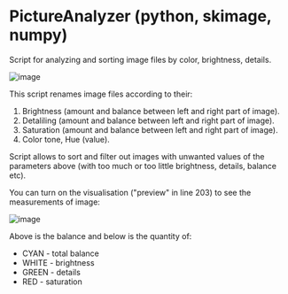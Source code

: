 # PictureAnalyzer (python, skimage, numpy)
Script for analyzing and sorting image files by color, brightness, details.

![image](https://user-images.githubusercontent.com/38255514/164472639-6b7b4f7f-3d9f-4615-884a-bb55324399b5.png)

This script renames image files according to their:
1. Brightness (amount and balance between left and right part of image).
2. Detaliling (amount and balance between left and right part of image).
3. Saturation (amount and balance between left and right part of image).
4. Color tone, Hue (value).

Script allows to sort and filter out images with unwanted values of the parameters above (with too much or too little brightness, details, balance etc).

You can turn on the visualisation ("preview" in line 203) to see the measurements of image:

![image](https://user-images.githubusercontent.com/38255514/164474626-5be378de-591a-46d1-a399-0035161c5f63.png)

Above is the balance and below is the quantity of:
* CYAN - total balance
* WHITE - brightness
* GREEN - details
* RED - saturation
